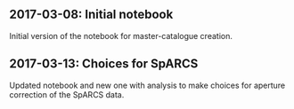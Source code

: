 ## 2017-03-08: Initial notebook

Initial version of the notebook for master-catalogue creation.

## 2017-03-13: Choices for SpARCS

Updated notebook and new one with analysis to make choices for aperture
correction of the SpARCS data.

